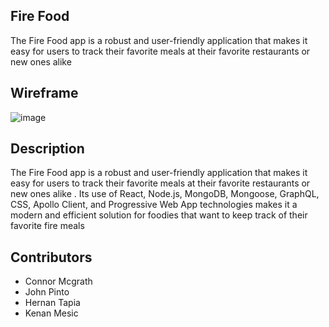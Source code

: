 ## Fire Food
The Fire Food app is a robust and user-friendly application that makes it easy for users to track their favorite meals at their favorite restaurants or new ones alike

## Wireframe
![image](https://user-images.githubusercontent.com/112778928/222048765-fe28a59e-52b3-4af1-9963-3061c0f716db.png)


## Description
The Fire Food app is a robust and user-friendly application that makes it easy for users to track their favorite meals at their favorite restaurants or new ones alike . Its use of React, Node.js, MongoDB, Mongoose, GraphQL, CSS, Apollo Client, and Progressive Web App technologies makes it a modern and efficient solution for foodies that want to keep track of their favorite fire meals
## Contributors

- Connor Mcgrath
- John Pinto
- Hernan Tapia
- Kenan Mesic
